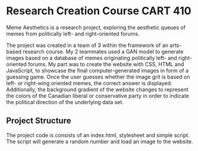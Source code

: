 # Research Creation Course CART 410

Meme Aesthetics is a research project, exploring the aesthetic queues of memes from politically left- and right-oriented forums.

The project was created in a team of 3 within the framework of an arts-based research course. My 2 teammates used a GAN model to 
generate images based on a database of memes originating politically left- and right-oriented forums. My part was to create the 
website with CSS, HTML and JavaScript, to showcase the final computer-generated images in form of a guessing game. Once the user 
guesses whether the image grit is based on left- or right-wing oriented memes, the correct answer is displayed. Additionally, the 
background gradient of the website changes to represent the colors of the Canadian liberal or conservative party in order to 
indicate the political direction of the underlying data set.

## Project Structure

The project code is consists of an index.html, stylesheet and simple script. The script will generate a random 
number and load an image to the website. 
